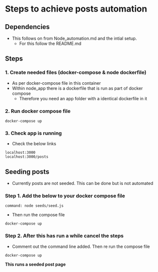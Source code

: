 # Steps to achieve posts automation

## Dependencies

- This follows on from Node_automation.md and the intial setup.
	- For this follow the README.md

## Steps

### 1. Create needed files (docker-compose & node dockerfile)

- As per docker-compose file in this container
- Within node_app there is a dockerfile that is run as part of docker compose
	- Therefore you need an app folder with a identical dockerfile in it

### 2. Run docker compose file

```docker-compose up```

### 3. Check app is running

- Check the below links

```
localhost:3000
localhost:3000/posts
```

## Seeding posts

- Currently posts are not seeded. This can be done but is not automated

### Step 1. Add the below to your docker compose file

```command: node seeds/seed.js```

- Then run the compose file

```docker-compose up```

### Step 2. After this has run a while cancel the steps

- Comment out the command line added. Then re run the compose file

```docker-compose up```

**This runs a seeded post page**
